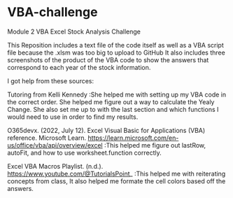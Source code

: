 # VBA-challenge
Module 2 VBA Excel Stock Analysis Challenge

This Reposition includes a text file of the code itself as well as a VBA script file because the .xlsm was too big to upload to GitHub
It also includes three screenshots of the product of the VBA code to show the answers that correspond to each year of the stock information.

I got help from these sources:

Tutoring from Kelli Kennedy
  :She helped me with setting up my VBA code in the correct order. She helped me figure out a way to calculate the Yealy Change. She also set me up to with the last section and which functions I would need to use in order to find my results.

O365devx. (2022, July 12). Excel Visual Basic for Applications (VBA) reference. Microsoft Learn. https://learn.microsoft.com/en-us/office/vba/api/overview/excel
  :This helped me figure out lastRow, autoFit, and how to use worksheet.function correctly.

Excel VBA Macros Playlist. (n.d.). https://www.youtube.com/@TutorialsPoint_
  :This helped me with reiterating concepts from class, It also helped me formate the cell colors based off the answers.

